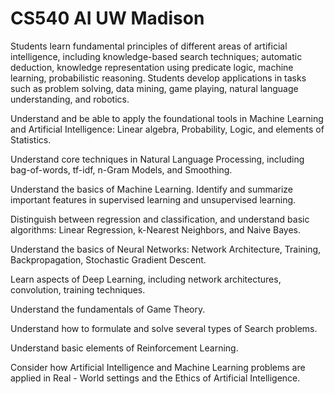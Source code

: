 # CS540 AI UW Madison
 
 Students learn fundamental principles of different areas of artificial intelligence, including knowledge-based search techniques; automatic deduction, knowledge representation using predicate logic, machine learning, probabilistic reasoning. Students develop applications in tasks such as problem solving, data mining, game playing, natural language understanding, and robotics.

Understand and be able to apply the foundational tools in Machine Learning and Artificial Intelligence: Linear algebra, Probability, Logic, and elements of Statistics.

Understand core techniques in Natural Language Processing, including bag-of-words, tf-idf, n-Gram Models, and Smoothing.

Understand the basics of Machine Learning. Identify and summarize important features in supervised learning and unsupervised learning.

Distinguish between regression and classification, and understand basic algorithms: Linear Regression, k-Nearest Neighbors, and Naive Bayes.

Understand the basics of Neural Networks: Network Architecture, Training, Backpropagation, Stochastic Gradient Descent.

Learn aspects of Deep Learning, including network architectures, convolution, training techniques.

Understand the fundamentals of Game Theory.

Understand how to formulate and solve several types of Search problems.

Understand basic elements of Reinforcement Learning.

Consider how Artificial Intelligence and Machine Learning problems are applied in Real - World settings and the Ethics of Artificial Intelligence.
